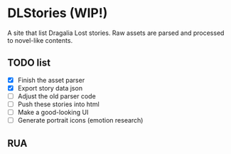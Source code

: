 # DLStories (**WIP!**)
A site that list Dragalia Lost stories. Raw assets are parsed and processed to novel-like contents.
## TODO list
- [x] Finish the asset parser
- [x] Export story data json
- [ ] Adjust the old parser code
- [ ] Push these stories into html
- [ ] Make a good-looking UI
- [ ] Generate portrait icons (emotion research)
## RUA